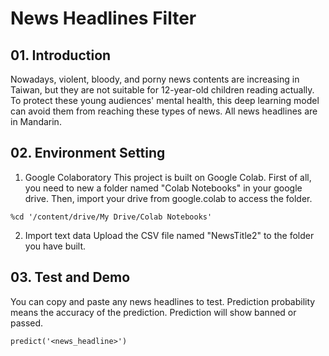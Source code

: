 # News Headlines Filter


## 01. Introduction
Nowadays, violent, bloody, and porny news contents are increasing in Taiwan, but they are not suitable for 12-year-old children reading actually. To protect these young audiences' mental health, this deep learning model can avoid them from reaching these types of news. All news headlines are in Mandarin.

## 02. Environment Setting
 1. Google Colaboratory
 This project is built on Google Colab. First of all, you need to new a folder named "Colab Notebooks" in your google drive. Then, import your drive from google.colab to access the folder.
 
```
%cd '/content/drive/My Drive/Colab Notebooks'
```
 
 2. Import text data
 Upload the CSV file named "NewsTitle2" to the folder you have built.


## 03. Test and Demo
You can copy and paste any news headlines to test.
Prediction probability means the accuracy of the prediction.
Prediction will show banned or passed.

```
predict('<news_headline>')
```

